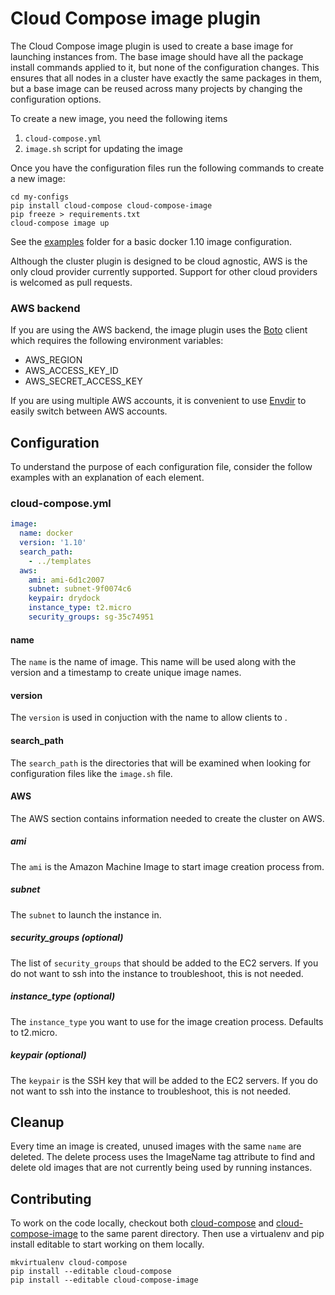 # Cloud Compose image plugin
The Cloud Compose image plugin is used to create a base image for launching instances from. The base image should have all the package install commands applied to it, but none of the configuration changes. This ensures that all nodes in a cluster have exactly the same packages in them, but a base image can be reused across many projects by changing the configuration options.

To create a new image, you need the following items
1. `cloud-compose.yml`
1. `image.sh` script for updating the image

Once you have the configuration files run the following commands to create a new image: 
```
cd my-configs
pip install cloud-compose cloud-compose-image
pip freeze > requirements.txt
cloud-compose image up
```

See the [examples](https://github.com/cloud-compose/cloud-compose-image/tree/master/examples/docker) folder for a basic docker 1.10 image configuration.

Although the cluster plugin is designed to be cloud agnostic, AWS is the only cloud provider currently supported.  Support for other cloud providers is welcomed as pull requests.

### AWS backend
If you are using the AWS backend, the image plugin uses the [Boto](http://boto3.readthedocs.io/en/latest/) client which requires the following environment variables:

* AWS_REGION
* AWS_ACCESS_KEY_ID
* AWS_SECRET_ACCESS_KEY

If you are using multiple AWS accounts, it is convenient to use [Envdir](https://pypi.python.org/pypi/envdir) to easily switch between AWS accounts.

## Configuration 
To understand the purpose of each configuration file, consider the follow examples with an explanation of each element.

### cloud-compose.yml
```yaml
image:
  name: docker
  version: '1.10'
  search_path:
    - ../templates
  aws:
    ami: ami-6d1c2007
    subnet: subnet-9f0074c6
    keypair: drydock
    instance_type: t2.micro
    security_groups: sg-35c74951
```

#### name
The ``name`` is the name of image. This name will be used along with the version and a timestamp to create unique image names.  

#### version 
The ``version`` is used in conjuction with the name to allow clients to .

#### search_path 
The ``search_path`` is the directories that will be examined when looking for configuration files like the ``image.sh`` file.

#### AWS
The AWS section contains information needed to create the cluster on AWS.

##### ami
The ``ami`` is the Amazon Machine Image to start image creation process from.

##### subnet 
The ``subnet`` to launch the instance in.

##### security_groups (optional)
The list of ``security_groups`` that should be added to the EC2 servers. If you do not want to ssh into the instance to troubleshoot, this is not needed.

##### instance_type (optional)
The ``instance_type`` you want to use for the image creation process. Defaults to t2.micro.

##### keypair (optional)
The ``keypair`` is the SSH key that will be added to the EC2 servers. If you do not want to ssh into the instance to troubleshoot, this is not needed.

## Cleanup
Every time an image is created, unused images with the same ``name`` are deleted. The delete process uses the ImageName tag attribute to find and delete old images that are not currently being used by running instances.

## Contributing 
To work on the code locally, checkout both [cloud-compose](https://github.com/cloud-compose/cloud-compose) and [cloud-compose-image](https://github.com/cloud-compose/cloud-compose-image) to the same parent directory. Then use a virtualenv and pip install editable to start working on them locally.
```
mkvirtualenv cloud-compose
pip install --editable cloud-compose
pip install --editable cloud-compose-image
```
